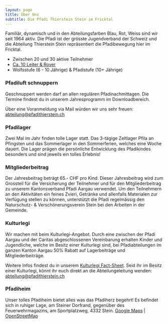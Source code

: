 ```yaml
---
layout: page
title: Über Uns
subtitle: Die Pfadi Thierstein Stein im Fricktal
---
```


Familiär, dynamisch und in den Abteilungsfarben Blau, Rot, Weiss sind wir seit 1964 aktiv. Die Pfadi ist der grösste Jugendverband der Schweiz und die Abteilung Thierstein Stein repräsentiert die Pfadibewegung hier im Fricktal.

- Zwischen 20 und 30 aktive Teilnehmer
- [Ca. 10 Leiter & Rover](/team)
- Wolfsstufe (6 - 10 Jährige) & Pfadistufe (10+ Jährige)


### Pfadiluft schnuppern
Geschnuppert werden darf an allen regulären Pfadinachmittagen. Die Termine findest du in unserem Jahresprogramm im Downloadbereich.

Über eine Voranmeldung via Mail würden wir uns sehr freuen:
[abteilung@pfadithierstein.ch](mailto:abteilung@pfadithierstein.ch)


### Pfadilager
Zwei Mal im Jahr finden tolle Lager statt. Das 3-tägige Zeltlager Pfila an Pfingsten und das Sommerlager in den Sommerferien, welches eine Woche dauert. Die Lager prägen die persönliche Entwicklung des Pfadikindes besonders und sind jeweils ein tolles Erlebnis!


### Mitgliederbeitrag
Der Jahresbeitrag beträgt 65.- CHF pro Kind. Dieser Jahresbeitrag wird zum Grossteil für die Versicherung der Teilnehmer und für den Mitgliederbeitrag zu unserem Kantonsverband Pfadi Aargau verwendet.
Um den Teilnehmern an den Aktivitäten ein feines Zvieri, Getränke und allenfalls Materialen zur Verfügung stellen zu können, unterstützt die Pfadi regelmässig den Naturschutz- & Verschönerungsverein Stein bei den Arbeiten in der Gemeinde.

### Kulturlegi
Wir machen mit beim Kulturlegi-Angebot.
Durch eine zwischen der Pfadi Aargau und der Caritas abgeschlossenen Vereinbarung erhalten Kinder und Jugendliche, welche im Besitz einer Kulturlegi sind, bei Pfadiabteilungen im ganzen Kanton Aargau 50% Rabatt auf Lagerbeiträge und Mitgliederbeiträge.

Weitere Infos findest du in unserem [Kulturlegi Fact-Sheet](/assets/downloads/Pfadi_Kulturlegi.pdf).
Seid ihr im Besitz einer Kulturlegi, könnt ihr euch direkt an die Abteilungeleitung wenden: [abteilung@pfadithierstein.ch](mailto:abteilung@pfadithierstein.ch)

### Pfadiheim
Unser tolles Pfadiheim bietet alles was das Pfadiherz begehrt! Es befindet sich in ruhiger Lage, am Steiner Dorfrand, gegenüber des Feuerwehrmagazins, am Sportplatzweg, 4332 Stein. [Google Maps](https://maps.app.goo.gl/fRyNXKjTyYf8EQ949) | [OpenStreetMap](https://www.openstreetmap.org/way/169547719)
